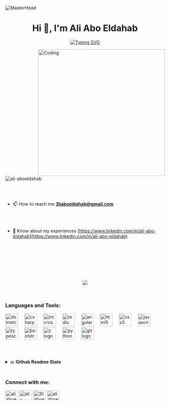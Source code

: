 ![MasterHead](https://user-images.githubusercontent.com/80781196/190216139-7697aa5a-c9a0-4bd6-80bf-3aca76a2e1c8.gif)
<h1 align="center">Hi 👋, I'm Ali Abo Eldahab</h1>
<div align="center">
    
[![Typing SVG](https://readme-typing-svg.demolab.com?font=Orbitron&weight=600&size=24&pause=1000&color=E81700&center=true&vCenter=true&width=435&lines=Software+Developer;.NET+Developer)](https://github.com/ali-aboeldahab/)

</div>

<img align="right" alt="Coding" width="400" src="https://assets.zyrosite.com/Aq20eV79zLfpXV6b/bb375cdd655184ca2715ac5059e73651-YX4ZEeZEvbhrMMZa.gif">
<br>
<br>

<p align="left"> <img src="https://komarev.com/ghpvc/?username=ali-aboeldahab&label=Profile%20views&color=0e75b6&style=flat" alt="ali-aboeldahab" /> </p>
<br>
<br>

- 📫 How to reach me **3liaboeldahab@gmail.com**
<br>
<br>

- 📄 Know about my experiences
   [https://www.linkedin.com/in/ali-abo-eldahab](https://www.linkedin.com/in/ali-abo-eldahab)

<br>
<br>
<br>
<br>
<br>
<br>

<p align="center">
<div align="center">
<a href="https://github.com/ali-aboeldahab">
    <img align="center" src="https://github-readme-stats.anuraghazra1.vercel.app/api/top-langs/?username=ali-aboeldahab&layout=compact&theme=radical&langs_count=6" />
</a>
</div>
</p>
<br>

<h3 align="left">Languages and Tools:</h3>
<div align="left">
  <img src="https://cdn.jsdelivr.net/gh/devicons/devicon/icons/dotnetcore/dotnetcore-original.svg" height="40" alt="dotnetcore logo"  />
  <img width="12" />
  <img src="https://cdn.jsdelivr.net/gh/devicons/devicon/icons/csharp/csharp-original.svg" height="40" alt="csharp logo"  />
  <img width="12" />
  <img src="https://cdn.jsdelivr.net/gh/devicons/devicon/icons/microsoftsqlserver/microsoftsqlserver-plain.svg" height="40" alt="microsoftsqlserver logo"  />
  <img width="12" />
  <img src="https://cdn.jsdelivr.net/gh/devicons/devicon/icons/redis/redis-original.svg" height="40" alt="redis logo"  />
  <img width="12" />
  <img src="https://cdn.jsdelivr.net/gh/devicons/devicon/icons/angularjs/angularjs-original.svg" height="40" alt="angularjs logo"  />
  <img width="12" />
  <img src="https://cdn.jsdelivr.net/gh/devicons/devicon/icons/html5/html5-original.svg" height="40" alt="html5 logo"  />
  <img width="12" />
  <img src="https://cdn.jsdelivr.net/gh/devicons/devicon/icons/css3/css3-original.svg" height="40" alt="css3 logo"  />
  <img width="12" />
  <img src="https://cdn.jsdelivr.net/gh/devicons/devicon/icons/javascript/javascript-original.svg" height="40" alt="javascript logo"  />
  <img width="12" />
  <img src="https://cdn.jsdelivr.net/gh/devicons/devicon/icons/typescript/typescript-original.svg" height="40" alt="typescript logo"  />
  <img width="12" />
  <img src="https://cdn.jsdelivr.net/gh/devicons/devicon/icons/bootstrap/bootstrap-original.svg" height="40" alt="bootstrap logo"  />
  <img width="12" />
  <img src="https://cdn.jsdelivr.net/gh/devicons/devicon/icons/c/c-original.svg" height="40" alt="c logo"  />
  <img width="12" />
  <img src="https://cdn.jsdelivr.net/gh/devicons/devicon/icons/python/python-original.svg" height="40" alt="python logo"  />
  <img width="12" />
  <img src="https://cdn.jsdelivr.net/gh/devicons/devicon/icons/git/git-original.svg" height="40" alt="git logo"  />
</div>

###

###

  <br>
  <br>
 <details>
  <summary>📊 <b>Github Readme Stats</b></summary>
 <br />
 <p align="center">
 <div align="center">
   <a href="https://github.com/ali-aboeldahab">
   <img width="430" align="center" src="https://github-readme-stats.vercel.app/api?username=ali-aboeldahab&show_icons=true&theme=radical&count_private=true">
  </a>
 </p>
 </div>
</details>
  <br>
<h3 align="left">Connect with me:</h3>
<p align="left">
<a href="https://twitter.com/aliaboeldahab" target="blank"><img align="center" src="https://raw.githubusercontent.com/rahuldkjain/github-profile-readme-generator/master/src/images/icons/Social/twitter.svg" alt="aliaboeldahab" height
="30" width="40" /></a>
<a href="https://linkedin.com/in/ali-abo-eldahab" target="blank"><img align="center" src="https://raw.githubusercontent.com/rahuldkjain/github-profile-readme-generator/master/src/images/icons/Social/linked-in-alt.svg" alt="ali-abo-eldahab" height="30" width="40" /></a>
<a href="https://fb.com/3liaboeldahab" target="blank"><img align="center" src="https://raw.githubusercontent.com/rahuldkjain/github-profile-readme-generator/master/src/images/icons/Social/facebook.svg" alt="3liaboeldahab" height="30" width="40" /></a>
<a href="https://instagram.com/aliaboeldahab_" target="blank"><img align="center" src="https://raw.githubusercontent.com/rahuldkjain/github-profile-readme-generator/master/src/images/icons/Social/instagram.svg" alt="aliaboeldahab_" height="30" width="40" /></a>
</p>
